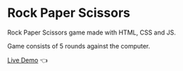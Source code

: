 # Rock Paper Scissors

Rock Paper Scissors game made with HTML, CSS and JS.

Game consists of 5 rounds against the computer.

[Live Demo](https://ahmedzahran15.github.io/Rock-Paper-Scissors/) 👈
